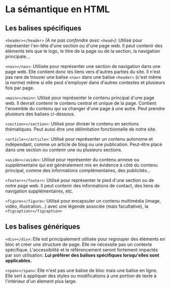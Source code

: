 # La sémantique en HTML

## Les balises spécifiques

`<header></header>` *(A ne pas confondre avec `<head>`)*: Utilisé pour représenter l'en-tête d'une section ou d'une page web. Il peut contenir des éléments tels que le logo, le titre de la page ou de la section, la navigation principale...  

`<nav></nav>`: Utilisée pour représenter une section de navigation dans une page web. Elle contient donc les liens vers d'autres parties du site. Il n'est pas rare de trouver une balise `<nav>` dans une balise `<header>` (c'est même la norme) même si elle peut s'employer dans d'autres contextes et plusieurs fois par page.  

`<main></main>`: Utilisé pour représenter le contenu principal d'une page web. Il devrait contenir le contenu central et unique de la page. Contient l'ensemble du contenu qui va changer d'une page à une autre. Peut prendre plusieurs des balises ci-dessous.  

`<section></section>`: Utilisé pour diviser le contenu en sections thématiques. Peut aussi être une délimitation fonctionnelle de notre site. 

`<article></article>`: Utilisé pour représenter un contenu autonome et indépendant, comme un article de blog ou une publication. Peut-être placé dans une section ou contenir une ou plusieurs sections.  

`<aside></aside>`: Utilisé pour représenter du contenu annexe ou supplémentaire qui est généralement mis en évidence à côté du contenu principal, comme des informations complémentaires, des publicités...   

`<footer></footer>`: Utilisé pour représenter le pied d'une section ou de notre page web. Il peut contenir des informations de contact, des liens de navigation supplémentaires, etc.

`<figure></figure>`: Utilisé pour encapsuler un contenu multimédia (image, vidéo, illustration...) avec une légende associée (mais facultative), la `<figcaption></figcaption>`


## Les balises génériques

`<div></div>`: Elle est principalement utilisée pour regrouper des éléments en bloc et créer une structure de page. Elle ne nécessite pas un contexte spécifique. L'accessibilité et le référencement seront fortement impactés par son utilisation. **Lui préférer des balises spécifiques lorsqu'elles sont applicables.**

`<span></span>`: Elle n'est pas une balise de bloc mais une balise en ligne. Elle sert à appliquer des styles ou modifications à une portion de texte à l'intérieur d'un élement plus large.